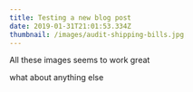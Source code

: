 ```yaml
---
title: Testing a new blog post
date: 2019-01-31T21:01:53.334Z
thumbnail: /images/audit-shipping-bills.jpg
---
```

All these images seems to work great



what about anything else
